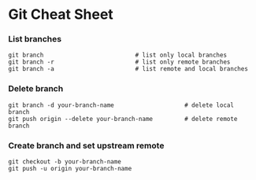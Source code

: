 # Git Cheat Sheet

### List branches

```
git branch                          # list only local branches
git branch -r                       # list only remote branches
git branch -a                       # list remote and local branches
```

### Delete branch

```
git branch -d your-branch-name                    # delete local branch
git push origin --delete your-branch-name         # delete remote branch
```

### Create branch and set upstream remote

```
git checkout -b your-branch-name
git push -u origin your-branch-name
```
